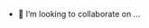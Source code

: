 - 💞️ I’m looking to collaborate on ...
<!---
Bioquad/Bioquad is a ✨ special ✨ repository because its `README.md` (this file) appears on your GitHub profile.
You can click the Preview link to take a look at your changes.
--->
